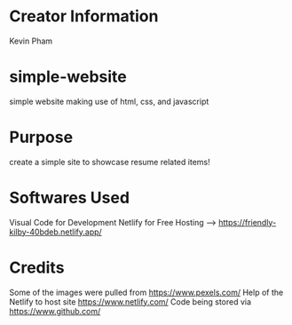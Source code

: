 # Creator Information
Kevin Pham

# simple-website
simple website making use of html, css, and javascript

# Purpose
create a simple site to showcase resume related items!

# Softwares Used
Visual Code for Development
Netlify for Free Hosting --> https://friendly-kilby-40bdeb.netlify.app/

# Credits 
Some of the images were pulled from https://www.pexels.com/
Help of the Netlify to host site https://www.netlify.com/ 
Code being stored via https://www.github.com/ 